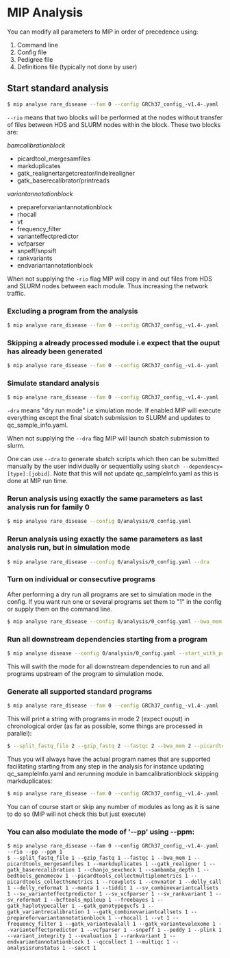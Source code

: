 # MIP Analysis

You can modify all parameters to MIP in order of precedence using:

1. Command line
2. Config file
3. Pedigree file
4. Definitions file (typically not done by user)

## Start standard analysis
```Bash
$ mip analyse rare_disease --fam 0 --config GRCh37_config_-v1.4-.yaml --rio
```

``--rio`` means that two blocks will be performed at the nodes without transfer of files between HDS and SLURM nodes within the block. These two blocks are:

*bamcalibrationblock*

- picardtool_mergesamfiles
- markduplicates
- gatk_realignertargetcreator/indelrealigner
- gatk_baserecalibrator/printreads


*variantannotationblock*

- prepareforvariantannotationblock
- rhocall
- vt
- frequency_filter
- varianteffectpredictor
- vcfparser
- snpeff/snpsift
- rankvariants
- endvariantannotationblock

When not supplying the ``-rio`` flag MIP will copy in and out files from HDS and SLURM nodes between each module. Thus increasing the network traffic.

### Excluding a program from the analysis

```Bash
$ mip analyse rare_disease --fam 0 --config GRCh37_config_-v1.4-.yaml --rio --markduplicates 0
```

### Skipping a already processed module i.e expect that the ouput has already been generated

```Bash
$ mip analyse rare_disease --fam 0 --config GRCh37_config_-v1.4-.yaml --rio --markduplicates 2
```

### Simulate standard analysis

```Bash
$ mip analyse rare_disease --fam 0 --config GRCh37_config_-v1.4-.yaml --rio --dra
```

``-dra`` means "dry run mode" i.e simulation mode. If enabled MIP will execute everything except the final sbatch submission to SLURM and updates to qc_sample_info.yaml.

When not supplying the ``--dra`` flag MIP will launch sbatch submission to slurm.

One can use ``--dra`` to generate sbatch scripts which then can be submitted manually by the user individually or sequentially using ``sbatch --dependency=[type]:[jobid]``. Note that this will not update qc_sampleInfo.yaml as this is done at MIP run time.

### Rerun analysis using exactly the same parameters as last analysis run for family 0

```Bash
$ mip analyse rare_disease --config 0/analysis/0_config.yaml
```

### Rerun analysis using exactly the same parameters as last analysis run, but in simulation mode

```Bash
$ mip analyse rare_disease --config 0/analysis/0_config.yaml --dra
```

### Turn on individual or consecutive programs 
After performing a dry run all programs are set to simulation mode in the config. If you want run one or several programs set them to "1" in the config or supply them on the command line.
```Bash
$ mip analyse rare_disease --config 0/analysis/0_config.yaml --bwa_mem 1 --peddy 1
```

### Run all downstream dependencies starting from a program
```Bash
$ mip analyse disease --config 0/analysis/0_config.yaml --start_with_program gatk_variantrecalibration
```
This will swith the mode for all downstream dependencies to run and all programs upstream of the program to simulation mode.

### Generate all supported standard programs

```Bash
$ mip analyse rare_disease --fam 0 --config GRCh37_config_-v1.4-.yaml --rio --pp
```

This will print a string with programs in mode 2 (expect ouput) in chronological order (as far as possible, some things are processed in parallel):

```Bash
$ --split_fastq_file 2 --gzip_fastq 2 --fastqc 2 --bwa_mem 2 --picardtools_mergesamfiles 2 --markduplicates 2 --gatk_realigner 2 --gatk_baserecalibration 2 --chanjo_sexcheck 2 --sambamba_depth 2 --bedtools_genomecov 2 --picardtools_collectmultiplemetrics 2 --picardtools_collecthsmetrics 2 --rcovplots 2 --cnvnator 2 --delly_call 2 --delly_reformat 2 --manta 2 --tiddit 2 --sv_combinevariantcallsets 2 --sv_varianteffectpredictor 2 --sv_vcfparser 2 --sv_rankvariant 2 --sv_reformat 2 --bcftools_mpileup 2 --freebayes 2 --gatk_haplotypecaller 2 --gatk_genotypegvcfs 2 --gatk_variantrecalibration 2 --gatk_combinevariantcallsets 2 --prepareforvariantannotationblock 2 --rhocall 2 --vt 2 --frequency_filter 2 --gatk_variantevalall 2 --gatk_variantevalexome 2 --varianteffectpredictor 2 --vcfparser 2 --snpeff 2 --peddy 2 --plink 2 --variant_integrity 2 --evaluation 2 --rankvariant 2 --endvariantannotationblock 2 --qccollect 2 --multiqc 2 --analysisrunstatus 2 --sacct 2
```

Thus you will always have the actual program names that are supported facilitating starting from any step in the analysis for instance updating qc_sampleInfo.yaml and rerunning module in bamcalibrationblock skipping markduplicates:

```Bash
$ mip analyse rare_disease --fam 0 --config GRCh37_config_-v1.4-.yaml --rio --split_fastq_file 2 --gzip_fastq 2 --fastqc 2 --bwa_mem 2 --picardtools_mergesamfiles 2 --markduplicates 0 --gatk_realigner 2 --gatk_baserecalibration 2 --chanjo_sexcheck 2 --sambamba_depth 2 --bedtools_genomecov 2 --picardtools_collectmultiplemetrics 2 --picardtools_collecthsmetrics 2 --rcovplots 2 --cnvnator 2 --delly_call 2 --delly_reformat 2 --manta 2 --tiddit 2 --sv_combinevariantcallsets 2 --sv_varianteffectpredictor 2 --sv_vcfparser 2 --sv_rankvariant 2 --sv_reformat 2 --bcftools_mpileup 2 --freebayes 2 --gatk_haplotypecaller 2 --gatk_genotypegvcfs 2 --gatk_variantrecalibration 2 --gatk_combinevariantcallsets 2 --prepareforvariantannotationblock 2 --rhocall 2 --vt 2 --frequency_filter 2 --gatk_variantevalall 2 --gatk_variantevalexome 2 --varianteffectpredictor 2 --vcfparser 2 --snpeff 2 --peddy 2 --plink 2 --variant_integrity 2 --evaluation 2 --rankvariant 2 --endvariantannotationblock 2 --qccollect 2 --multiqc 2 --analysisrunstatus 2 --sacct 2
```

You can of course start or skip any number of modules as long as it is sane to do so (MIP will not check this but just execute)

### You can also modulate the mode of '--pp' using --ppm:
```	  
$ mip analyse rare_disease --fam 0 --config GRCh37_config_-v1.4-.yaml --rio --pp --ppm 1	
$ --split_fastq_file 1 --gzip_fastq 1 --fastqc 1 --bwa_mem 1 --picardtools_mergesamfiles 1 --markduplicates 1 --gatk_realigner 1 --gatk_baserecalibration 1 --chanjo_sexcheck 1 --sambamba_depth 1 --bedtools_genomecov 1 --picardtools_collectmultiplemetrics 1 --picardtools_collecthsmetrics 1 --rcovplots 1 --cnvnator 1 --delly_call 1 --delly_reformat 1 --manta 1 --tiddit 1 --sv_combinevariantcallsets 1 --sv_varianteffectpredictor 1 --sv_vcfparser 1 --sv_rankvariant 1 --sv_reformat 1 --bcftools_mpileup 1 --freebayes 1 --gatk_haplotypecaller 1 --gatk_genotypegvcfs 1 --gatk_variantrecalibration 1 --gatk_combinevariantcallsets 1 --prepareforvariantannotationblock 1 --rhocall 1 --vt 1 --frequency_filter 1 --gatk_variantevalall 1 --gatk_variantevalexome 1 --varianteffectpredictor 1 --vcfparser 1 --snpeff 1 --peddy 1 --plink 1 --variant_integrity 1 --evaluation 1 --rankvariant 1 --endvariantannotationblock 1 --qccollect 1 --multiqc 1 --analysisrunstatus 1 --sacct 1
```
